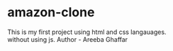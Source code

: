 # amazon-clone
This is my first project using html and css langauages.
<br>
without using js.
Author - Areeba Ghaffar
